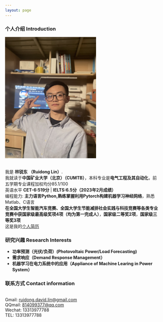 ```yaml
---
layout: page
---
```


### 个人介绍 Introduction


  <!-- <img src="blogs/web.assets/LinRuidong.jpg" class="floatpic" width="450" height="600" alt="来个生活比个耶"> -->
  <img src="/blogs/web.assets/LinRuidong.jpg" style="width: 300px; height: 400px;" alt="图片描述">

<br>我是 **林锐东 （Ruidong Lin）**.
<br>我就读于**中国矿业大学（北京）（CUMTB）**，本科专业是**电气工程及其自动化**，前五学期专业课程加权均分85.1/100
<br>英语水平 **CET-6:519分** | **IELTS:6.5分（2023年2月成绩）** 
<br>编程能力: **主力语言Python,熟练掌握利用Pytorch构建机器学习神经网络**，熟悉Matlab、C语言
<br>**在全国大学生智能汽车竞赛、全国大学生节能减排社会实践与科技竞赛等各类专业竞赛中获国家级最高级奖项4项（均为第一完成人）**，**国家级二等奖2项**，**国家级三等奖3项**
<br>这是我的[个人简历]()

### 研究兴趣 Research Interests 
- **功率预测（光伏/负荷）(Photovoltaic Power/Load Forecasting)**
- **需求响应（Demand Response Management）**
- **机器学习在电力系统中的应用（Appliance of Machine Learing in Power System）**

### 联系方式 Contact information

<br>Gmail: ruidong.david.lin@gmail.com
<br>QQmail: 814099377@qq.com
<br>Wechat: 13313977788
<br>TEL: 13313977788

